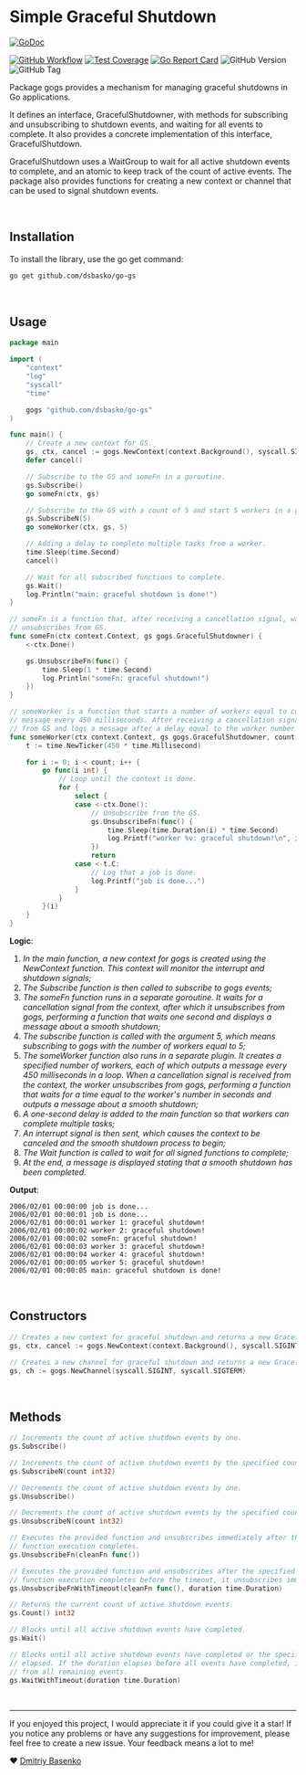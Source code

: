 
# Simple Graceful Shutdown

[![GoDoc](https://img.shields.io/badge/godoc-reference-blue.svg)](https://godoc.org/github.com/dsbasko/go-gs)

[![GitHub Workflow](https://github.com/dsbasko/go-gs/actions/workflows/go.yaml/badge.svg?branch=main)](https://github.com/dsbasko/go-gs/actions/workflows/go.yaml)
[![Test Coverage](https://codecov.io/gh/dsbasko/go-gs/graph/badge.svg?token=P092XR0B9L)](https://codecov.io/gh/dsbasko/go-gs)
[![Go Report Card](https://goreportcard.com/badge/github.com/dsbasko/go-gs)](https://goreportcard.com/report/github.com/dsbasko/go-gs)
![GitHub Version](https://img.shields.io/github/go-mod/go-version/dsbasko/go-gs.svg)
![GitHub Tag](https://img.shields.io/github/tag/dsbasko/go-gs.svg)

Package gogs provides a mechanism for managing graceful shutdowns in Go applications.

It defines an interface, GracefulShutdowner, with methods for subscribing and 
unsubscribing to shutdown events, and waiting for all events to complete. It also provides 
a concrete implementation of this interface, GracefulShutdown.

GracefulShutdown uses a WaitGroup to wait for all active shutdown events to complete, and 
an atomic to keep track of the count of active events. The package also provides functions 
for creating a new context or channel that can be used to signal shutdown events.

<br>

## Installation
To install the library, use the go get command:
```bash
go get github.com/dsbasko/go-gs
```

<br>

## Usage

```go
package main

import (
	"context"
	"log"
	"syscall"
	"time"

	gogs "github.com/dsbasko/go-gs"
)

func main() {
	// Create a new context for GS.
	gs, ctx, cancel := gogs.NewContext(context.Background(), syscall.SIGINT, syscall.SIGTERM)
	defer cancel()

	// Subscribe to the GS and someFn in a goroutine.
	gs.Subscribe()
	go someFn(ctx, gs)

	// Subscribe to the GS with a count of 5 and start 5 workers in a goroutine.
	gs.SubscribeN(5)
	go someWorker(ctx, gs, 5)

	// Adding a delay to complete multiple tasks from a worker.
	time.Sleep(time.Second)
	cancel()

	// Wait for all subscribed functions to complete.
	gs.Wait()
	log.Println("main: graceful shutdown is done!")
}

// someFn is a function that, after receiving a cancellation signal, waits 1 second and
// unsubscribes from GS.
func someFn(ctx context.Context, gs gogs.GracefulShutdowner) {
	<-ctx.Done()

	gs.UnsubscribeFn(func() {
		time.Sleep(1 * time.Second)
		log.Println("someFn: graceful shutdown!")
	})
}

// someWorker is a function that starts a number of workers equal to count and logs a
// message every 450 milliseconds. After receiving a cancellation signal, it unsubscribes
// from GS and logs a message after a delay equal to the worker number in seconds.
func someWorker(ctx context.Context, gs gogs.GracefulShutdowner, count int) {
	t := time.NewTicker(450 * time.Millisecond)

	for i := 0; i < count; i++ {
		go func(i int) {
			// Loop until the context is done.
			for {
				select {
				case <-ctx.Done():
					// Unsubscribe from the GS.
					gs.UnsubscribeFn(func() {
						time.Sleep(time.Duration(i) * time.Second)
						log.Printf("worker %v: graceful shutdown!\n", i+1)
					})
					return
				case <-t.C:
					// Log that a job is done.
					log.Printf("job is done...")
				}
			}
		}(i)
	}
}
```

**Logic**:  

1. _In the main function, a new context for gogs is created using the NewContext function. 
    This context will monitor the interrupt and shutdown signals;_  
2. _The Subscribe function is then called to subscribe to gogs events;_  
3. _The someFn function runs in a separate goroutine. It waits for a cancellation signal 
    from the context, after which it unsubscribes from gogs, performing a function that 
    waits one second and displays a message about a smooth shutdown;_ 
4. _The subscribe function is called with the argument 5, which means subscribing to gogs 
    with the number of workers equal to 5;_
5. _The someWorker function also runs in a separate plugin. It creates a specified number 
    of workers, each of which outputs a message every 450 milliseconds in a loop. When a 
    cancellation signal is received from the context, the worker unsubscribes from gogs, 
    performing a function that waits for a time equal to the worker's number in seconds 
    and outputs a message about a smooth shutdown;_
6. _A one-second delay is added to the main function so that workers can complete 
    multiple tasks;_
7. _An interrupt signal is then sent, which causes the context to be canceled and the 
    smooth shutdown process to begin;_
8. _The Wait function is called to wait for all signed functions to complete;_
9. _At the end, a message is displayed stating that a smooth shutdown has been completed._

**Output**:

```
2006/02/01 00:00:00 job is done...
2006/02/01 00:00:01 job is done...
2006/02/01 00:00:01 worker 1: graceful shutdown!
2006/02/01 00:00:02 worker 2: graceful shutdown!
2006/02/01 00:00:02 someFn: graceful shutdown!
2006/02/01 00:00:03 worker 3: graceful shutdown!
2006/02/01 00:00:04 worker 4: graceful shutdown!
2006/02/01 00:00:05 worker 5: graceful shutdown!
2006/02/01 00:00:05 main: graceful shutdown is done!
```

<br>

## Constructors
```go
// Creates a new context for graceful shutdown and returns a new GracefulShutdowner, the new context, and a cancel function.
gs, ctx, cancel := gogs.NewContext(context.Background(), syscall.SIGINT, syscall.SIGTERM)

// Creates a new channel for graceful shutdown and returns a new GracefulShutdowner and the new channel.
gs, ch := gogs.NewChannel(syscall.SIGINT, syscall.SIGTERM)
```

<br>

## Methods

```go
// Increments the count of active shutdown events by one.
gs.Subscribe()

// Increments the count of active shutdown events by the specified count.
gs.SubscribeN(count int32)

// Decrements the count of active shutdown events by one.
gs.Unsubscribe()

// Decrements the count of active shutdown events by the specified count.
gs.UnsubscribeN(count int32)

// Executes the provided function and unsubscribes immediately after the
// function execution completes.
gs.UnsubscribeFn(cleanFn func())

// Executes the provided function and unsubscribes after the specified duration. If the 
// function execution completes before the timeout, it unsubscribes immediately.
gs.UnsubscribeFnWithTimeout(cleanFn func(), duration time.Duration)

// Returns the current count of active shutdown events.
gs.Count() int32

// Blocks until all active shutdown events have completed.
gs.Wait()

// Blocks until all active shutdown events have completed or the specified duration has 
// elapsed. If the duration elapses before all events have completed, it unsubscribes 
// from all remaining events.
gs.WaitWithTimeout(duration time.Duration)
```

<br>

---

If you enjoyed this project, I would appreciate it if you could give it a star! If you notice any problems or have any suggestions for improvement, please feel free to create a new issue. Your feedback means a lot to me!

❤️ [Dmitriy Basenko](https://github.com/dsbasko)